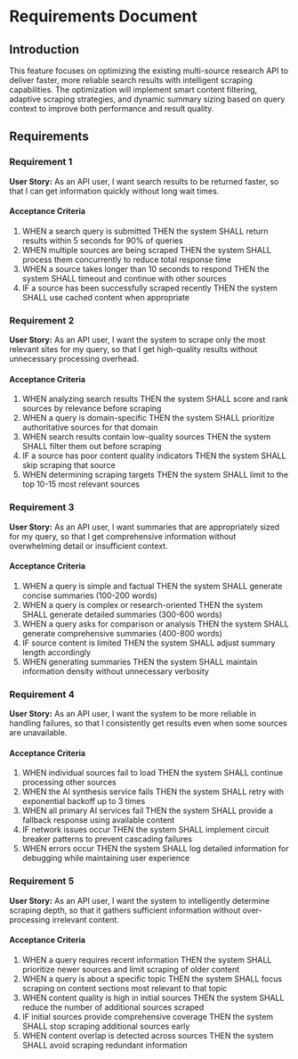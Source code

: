 # Requirements Document

## Introduction

This feature focuses on optimizing the existing multi-source research API to deliver faster, more reliable search results with intelligent scraping capabilities. The optimization will implement smart content filtering, adaptive scraping strategies, and dynamic summary sizing based on query context to improve both performance and result quality.

## Requirements

### Requirement 1

**User Story:** As an API user, I want search results to be returned faster, so that I can get information quickly without long wait times.

#### Acceptance Criteria

1. WHEN a search query is submitted THEN the system SHALL return results within 5 seconds for 90% of queries
2. WHEN multiple sources are being scraped THEN the system SHALL process them concurrently to reduce total response time
3. WHEN a source takes longer than 10 seconds to respond THEN the system SHALL timeout and continue with other sources
4. IF a source has been successfully scraped recently THEN the system SHALL use cached content when appropriate

### Requirement 2

**User Story:** As an API user, I want the system to scrape only the most relevant sites for my query, so that I get high-quality results without unnecessary processing overhead.

#### Acceptance Criteria

1. WHEN analyzing search results THEN the system SHALL score and rank sources by relevance before scraping
2. WHEN a query is domain-specific THEN the system SHALL prioritize authoritative sources for that domain
3. WHEN search results contain low-quality sources THEN the system SHALL filter them out before scraping
4. IF a source has poor content quality indicators THEN the system SHALL skip scraping that source
5. WHEN determining scraping targets THEN the system SHALL limit to the top 10-15 most relevant sources

### Requirement 3

**User Story:** As an API user, I want summaries that are appropriately sized for my query, so that I get comprehensive information without overwhelming detail or insufficient context.

#### Acceptance Criteria

1. WHEN a query is simple and factual THEN the system SHALL generate concise summaries (100-200 words)
2. WHEN a query is complex or research-oriented THEN the system SHALL generate detailed summaries (300-600 words)
3. WHEN a query asks for comparison or analysis THEN the system SHALL generate comprehensive summaries (400-800 words)
4. IF source content is limited THEN the system SHALL adjust summary length accordingly
5. WHEN generating summaries THEN the system SHALL maintain information density without unnecessary verbosity

### Requirement 4

**User Story:** As an API user, I want the system to be more reliable in handling failures, so that I consistently get results even when some sources are unavailable.

#### Acceptance Criteria

1. WHEN individual sources fail to load THEN the system SHALL continue processing other sources
2. WHEN the AI synthesis service fails THEN the system SHALL retry with exponential backoff up to 3 times
3. WHEN all primary AI services fail THEN the system SHALL provide a fallback response using available content
4. IF network issues occur THEN the system SHALL implement circuit breaker patterns to prevent cascading failures
5. WHEN errors occur THEN the system SHALL log detailed information for debugging while maintaining user experience

### Requirement 5

**User Story:** As an API user, I want the system to intelligently determine scraping depth, so that it gathers sufficient information without over-processing irrelevant content.

#### Acceptance Criteria

1. WHEN a query requires recent information THEN the system SHALL prioritize newer sources and limit scraping of older content
2. WHEN a query is about a specific topic THEN the system SHALL focus scraping on content sections most relevant to that topic
3. WHEN content quality is high in initial sources THEN the system SHALL reduce the number of additional sources scraped
4. IF initial sources provide comprehensive coverage THEN the system SHALL stop scraping additional sources early
5. WHEN content overlap is detected across sources THEN the system SHALL avoid scraping redundant information